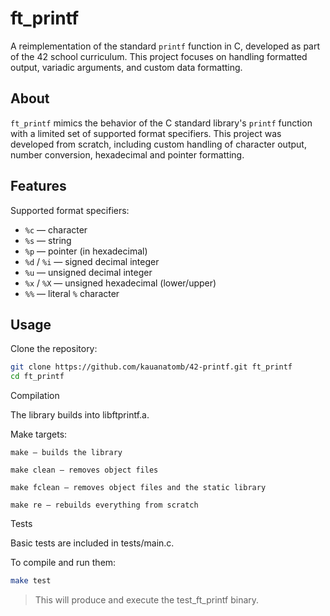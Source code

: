 # ft_printf

A reimplementation of the standard `printf` function in C, developed as part of the 42 school curriculum. This project focuses on handling formatted output, variadic arguments, and custom data formatting.

## About

`ft_printf` mimics the behavior of the C standard library's `printf` function with a limited set of supported format specifiers. This project was developed from scratch, including custom handling of character output, number conversion, hexadecimal and pointer formatting.

## Features

Supported format specifiers:

- `%c` — character
- `%s` — string
- `%p` — pointer (in hexadecimal)
- `%d` / `%i` — signed decimal integer
- `%u` — unsigned decimal integer
- `%x` / `%X` — unsigned hexadecimal (lower/upper)
- `%%` — literal `%` character

## Usage

Clone the repository:

```bash
git clone https://github.com/kauanatomb/42-printf.git ft_printf
cd ft_printf
```
Compilation

The library builds into libftprintf.a.

Make targets:

    make — builds the library

    make clean — removes object files

    make fclean — removes object files and the static library

    make re — rebuilds everything from scratch

Tests

Basic tests are included in tests/main.c.

To compile and run them:
```bash
make test
```
> This will produce and execute the test_ft_printf binary.
